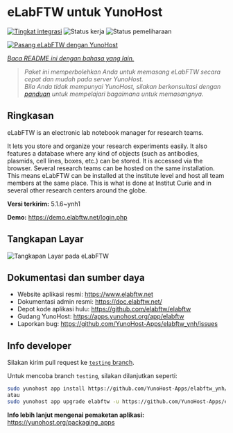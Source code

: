 <!--
N.B.: README ini dibuat secara otomatis oleh <https://github.com/YunoHost/apps/tree/master/tools/readme_generator>
Ini TIDAK boleh diedit dengan tangan.
-->

# eLabFTW untuk YunoHost

[![Tingkat integrasi](https://dash.yunohost.org/integration/elabftw.svg)](https://ci-apps.yunohost.org/ci/apps/elabftw/) ![Status kerja](https://ci-apps.yunohost.org/ci/badges/elabftw.status.svg) ![Status pemeliharaan](https://ci-apps.yunohost.org/ci/badges/elabftw.maintain.svg)

[![Pasang eLabFTW dengan YunoHost](https://install-app.yunohost.org/install-with-yunohost.svg)](https://install-app.yunohost.org/?app=elabftw)

*[Baca README ini dengan bahasa yang lain.](./ALL_README.md)*

> *Paket ini memperbolehkan Anda untuk memasang eLabFTW secara cepat dan mudah pada server YunoHost.*  
> *Bila Anda tidak mempunyai YunoHost, silakan berkonsultasi dengan [panduan](https://yunohost.org/install) untuk mempelajari bagaimana untuk memasangnya.*

## Ringkasan

eLabFTW is an electronic lab notebook manager for research teams.

It lets you store and organize your research experiments easily. It also features a database where any kind of objects (such as antibodies, plasmids, cell lines, boxes, etc.) can be stored. It is accessed via the browser. Several research teams can be hosted on the same installation. This means eLabFTW can be installed at the institute level and host all team members at the same place. This is what is done at Institut Curie and in several other research centers around the globe.

**Versi terkirim:** 5.1.6~ynh1

**Demo:** <https://demo.elabftw.net/login.php>

## Tangkapan Layar

![Tangkapan Layar pada eLabFTW](./doc/screenshots/screen-1.jpg)

## Dokumentasi dan sumber daya

- Website aplikasi resmi: <https://www.elabftw.net>
- Dokumentasi admin resmi: <https://doc.elabftw.net/>
- Depot kode aplikasi hulu: <https://github.com/elabftw/elabftw>
- Gudang YunoHost: <https://apps.yunohost.org/app/elabftw>
- Laporkan bug: <https://github.com/YunoHost-Apps/elabftw_ynh/issues>

## Info developer

Silakan kirim pull request ke [`testing` branch](https://github.com/YunoHost-Apps/elabftw_ynh/tree/testing).

Untuk mencoba branch `testing`, silakan dilanjutkan seperti:

```bash
sudo yunohost app install https://github.com/YunoHost-Apps/elabftw_ynh/tree/testing --debug
atau
sudo yunohost app upgrade elabftw -u https://github.com/YunoHost-Apps/elabftw_ynh/tree/testing --debug
```

**Info lebih lanjut mengenai pemaketan aplikasi:** <https://yunohost.org/packaging_apps>
